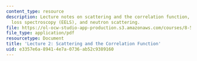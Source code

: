 ```yaml
---
content_type: resource
description: Lecture notes on scattering and the correlation function, electron energy
  loss spectroscopy (EELS), and neutron scattering.
file: https://ol-ocw-studio-app-production.s3.amazonaws.com/courses/8-512-theory-of-solids-ii-spring-2009/e3357e6a89414e7a0736ab52c9389160_MIT8_512s09_lec02.pdf
file_type: application/pdf
resourcetype: Document
title: 'Lecture 2: Scattering and the Correlation Function'
uid: e3357e6a-8941-4e7a-0736-ab52c9389160
---
```


